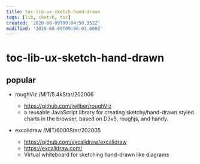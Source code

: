 ```yaml
---
title: toc-lib-ux-sketch-hand-drawn
tags: [lib, sketch, toc]
created: '2020-08-09T09:04:58.352Z'
modified: '2020-08-09T09:06:03.600Z'
---
```


# toc-lib-ux-sketch-hand-drawn

## popular

- roughViz /MIT/5.4kStar/202006
  - https://github.com/jwilber/roughViz
  - a reusable JavaScript library for creating sketchy/hand-drawn styled charts in the browser, based on D3v5, roughjs, and handy.

- excalidraw  /MIT/6000Star/202005
  - https://github.com/excalidraw/excalidraw
  - https://excalidraw.com/
  - Virtual whiteboard for sketching hand-drawn like diagrams
